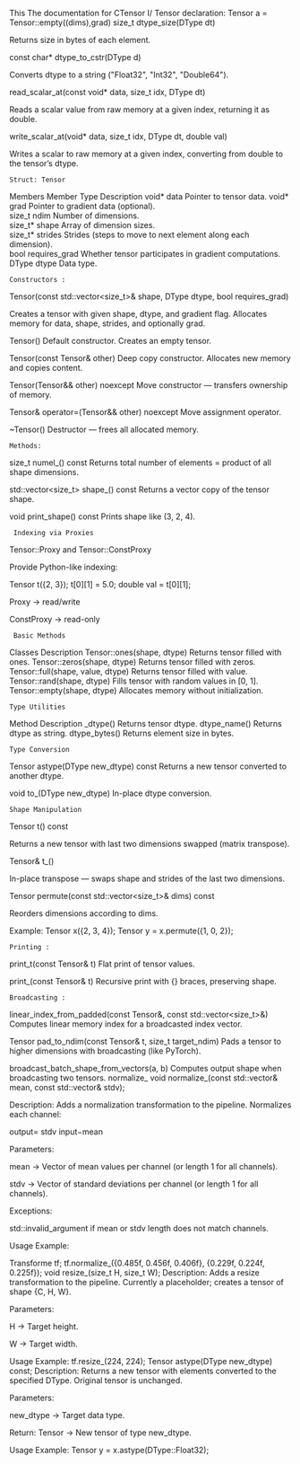 This The documentation for CTensor
I/ Tensor declaration:
Tensor a = Tensor::empty((dims),grad)
size_t dtype_size(DType dt)

Returns size in bytes of each element.

const char* dtype_to_cstr(DType d)

Converts dtype to a string ("Float32", "Int32", "Double64").

read_scalar_at(const void* data, size_t idx, DType dt)

Reads a scalar value from raw memory at a given index, returning it as double.

write_scalar_at(void* data, size_t idx, DType dt, double val)

Writes a scalar to raw memory at a given index, converting from double to the tensor’s dtype.

    Struct: Tensor
Members
Member	Type	Description
void* data	Pointer to tensor data.	
void* grad	Pointer to gradient data (optional).	
size_t ndim	Number of dimensions.	
size_t* shape	Array of dimension sizes.	
size_t* strides	Strides (steps to move to next element along each dimension).	
bool requires_grad	Whether tensor participates in gradient computations.	
DType dtype	Data type.

    Constructors :   

Tensor(const std::vector<size_t>& shape, DType dtype, bool requires_grad)

Creates a tensor with given shape, dtype, and gradient flag.
Allocates memory for data, shape, strides, and optionally grad.

Tensor()
Default constructor. Creates an empty tensor.

Tensor(const Tensor& other)
Deep copy constructor. Allocates new memory and copies content.

Tensor(Tensor&& other) noexcept
Move constructor — transfers ownership of memory.

Tensor& operator=(Tensor&& other) noexcept
Move assignment operator.

~Tensor()
Destructor — frees all allocated memory.

    Methods:

size_t numel_() const
Returns total number of elements = product of all shape dimensions.

std::vector<size_t> shape_() const
Returns a vector copy of the tensor shape.

void print_shape() const
Prints shape like (3, 2, 4).

     Indexing via Proxies
Tensor::Proxy and Tensor::ConstProxy

Provide Python-like indexing:

Tensor t({2, 3});
t[0][1] = 5.0;
double val = t[0][1];


Proxy → read/write

ConstProxy → read-only

     Basic Methods
Classes 	Description
Tensor::ones(shape, dtype)	Returns tensor filled with ones.
Tensor::zeros(shape, dtype)	Returns tensor filled with zeros.
Tensor::full(shape, value, dtype)	Returns tensor filled with value.
Tensor::rand(shape, dtype)	Fills tensor with random values in [0, 1].
Tensor::empty(shape, dtype)	Allocates memory without initialization.

    Type Utilities
Method	Description
_dtype()	Returns tensor dtype.
dtype_name()	Returns dtype as string.
dtype_bytes()	Returns element size in bytes.

    Type Conversion
Tensor astype(DType new_dtype) const
Returns a new tensor converted to another dtype.

void to_(DType new_dtype)
In-place dtype conversion.

    Shape Manipulation
Tensor t() const

Returns a new tensor with last two dimensions swapped (matrix transpose).

Tensor& t_()

In-place transpose — swaps shape and strides of the last two dimensions.

Tensor permute(const std::vector<size_t>& dims) const

Reorders dimensions according to dims.

Example:
Tensor x({2, 3, 4});
Tensor y = x.permute({1, 0, 2});

    Printing :
print_t(const Tensor& t)
Flat print of tensor values.

print_(const Tensor& t)
Recursive print with {} braces, preserving shape.

    Broadcasting :
linear_index_from_padded(const Tensor&, const std::vector<size_t>&)
Computes linear memory index for a broadcasted index vector.

Tensor pad_to_ndim(const Tensor& t, size_t target_ndim)
Pads a tensor to higher dimensions with broadcasting (like PyTorch).

broadcast_batch_shape_from_vectors(a, b)
Computes output shape when broadcasting two tensors.
normalize_
void normalize_(const std::vector<float>& mean, const std::vector<float>& stdv);


Description: Adds a normalization transformation to the pipeline. Normalizes each channel:

output=
stdv
input−mean
	​


Parameters:

mean → Vector of mean values per channel (or length 1 for all channels).

stdv → Vector of standard deviations per channel (or length 1 for all channels).

Exceptions:

std::invalid_argument if mean or stdv length does not match channels.

Usage Example:

Transforme tf;
tf.normalize_({0.485f, 0.456f, 0.406f}, {0.229f, 0.224f, 0.225f});
void resize_(size_t H, size_t W);
Description: Adds a resize transformation to the pipeline. Currently a placeholder; creates a tensor of shape {C, H, W}.

Parameters:

H → Target height.

W → Target width.

Usage Example:
tf.resize_(224, 224);
Tensor astype(DType new_dtype) const;
Description: Returns a new tensor with elements converted to the specified DType. Original tensor is unchanged.

Parameters:

new_dtype → Target data type.

Return: Tensor → New tensor of type new_dtype.

Usage Example:
Tensor y = x.astype(DType::Float32);